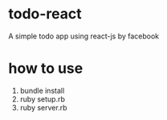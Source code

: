# todo-react
A simple todo app using react-js by facebook

# how to use
1. bundle install
2. ruby setup.rb
3. ruby server.rb
